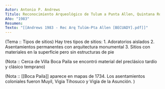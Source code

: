 ```yaml
---
Autor: Antonio P. Andrews
Titulo: Reconocimiento Arqueológico de Tulum a Punta Allen, Quintana Roo
Año: "1983"
Resumen: 
Texto: "[[Andrews 1983 - Rec Arq Tulúm-Pta Allen [BECUADY].pdf]]"
---
```

(Tema :: Tipos de sitios)
	Hay tres tipos de sitios:
	1. Adoratorios aislados
	2. Asentamientos permanentes con arquitectura monumental 
	3. Sitios con materiales en la superficie pero sin estructuras de pie

(Nota :: Cerca de Villa Boca Paila se encontró material del preclásico tardío y clásico temprano)

(Nota :: [[Boca Paila]] aparece en mapas de 1734. Los asentamientos coloniales fueron Muyil, Vigia Tihosuco y Vigia de la Asunción. )
